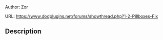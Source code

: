 Author: Zor

URL: https://www.dodplugins.net/forums/showthread.php?1-2-Pillboxes-Fix

## Description

